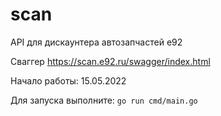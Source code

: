# scan

API для дискаунтера автозапчастей e92

Сваггер https://scan.e92.ru/swagger/index.html


Начало работы: 15.05.2022

Для запуска выполните:
```go run cmd/main.go```
